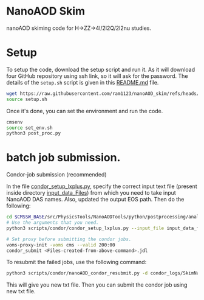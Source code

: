 # NanoAOD Skim
nanoAOD skiming code for H->ZZ->4l/2l2Q/2l2nu studies.

# Setup

To setup the code, download the setup script and run it. As it will download four GitHub repository using ssh link, so it will ask for the password. The details of the `setup.sh` script is given in this [README.md](docs/README.md) file.

```bash
wget https://raw.githubusercontent.com/ram1123/nanoAOD_skim/refs/heads/HZZ_Analysis_Merge/setup.sh
source setup.sh
```

Once it's done, you can set the environment and run the code.

```bash
cmsenv
source set_env.sh
python3 post_proc.py
```

# batch job submission.
Condor-job submission (recommended)

In the file [condor_setup_lxplus.py](scripts/condor/condor_setup_lxplus.py), specify the correct input text file (present inside directory [input_data_Files](input_data_Files)) from which you need to take input NanoAOD DAS names. Also, updated the output EOS path. Then do the following:

   ```bash
   cd $CMSSW_BASE/src/PhysicsTools/NanoAODTools/python/postprocessing/analysis/nanoAOD_skim
   # Use the arguments that you need.
   python3 scripts/condor/condor_setup_lxplus.py --input_file input_data_files/sample_list_v9_2018.dat --submission_name test --condor_queue tomorrow --WithSyst --condor_file_name 'test_job' --channel "2l2v" --debug

   # Set proxy before submitting the condor jobs.
   voms-proxy-init -voms cms --valid 200:00
   condor_submit <Files-created-from-above-command>.jdl
   ```

   To resubmit the failed jobs, use the following command:

   ```bash
   python3 scripts/condor/nanoAOD_condor_resubmit.py -d condor_logs/SkimNanoAOD_2022_ZXCR/240312_135155/ -s /eos/user/r/rasharma/nanoAOD_ntuples/SkimNanoAOD_2022_ZXCR/ -i submit_condor_jobs_lnujj_SkimNanoAOD_2022_ZXCR.txt -n 1
   ```

   This will give you new txt file. Then you can submit the condor job using new txt file.
